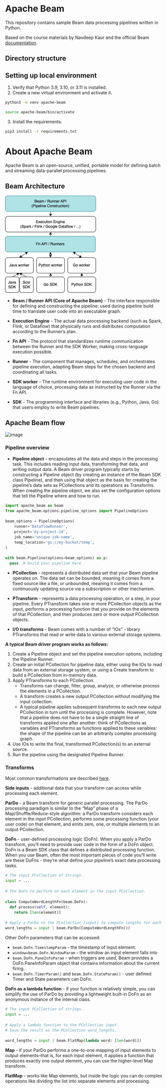 # Apache Beam

This repository contains sample Beam data processing pipelines written in Python.

Based on the course materials by Navdeep Kaur and the official Beam [documentation](https://tour.beam.apache.org/tour/python/). 

## Directory structure

## Setting up local environment

1. Verify that Python 3.9, 3.10, or 3.11 is installed.
2. Create a new virtual environment and activate it.

```bash
python3 -m venv apache-beam
```
```bash
source apache-beam/bin/activate
```
3. Install the requirements.
```bash
pip3 install -r requirements.txt
```

# About Apache Beam

Apache Beam is an open-source, unified, portable model for defining batch and streaming data-parallel processing pipelines.

## Beam Architecture

![beam.png](img%2Fbeam.png)

- **Beam / Runner API (Core of Apache Beam)** - The interface responsible for defining and constructing the pipeline; used during pipeline build time to translate user code into an executable graph.

- **Execution Engine** - The actual data processing backend (such as Spark, Flink, or Dataflow) that physically runs and distributes computation according to the Runner’s plan.

- **Fn API** - The protocol that standardizes runtime communication between the Runner and the SDK Worker, making cross-language execution possible.

- **Runner** - The component that manages, schedules, and orchestrates pipeline execution, adapting Beam steps for the chosen backend and coordinating all tasks.
 
- **SDK worker** - The runtime environment for executing user code in the language of choice, processing data as instructed by the Runner via the Fn API.

- **SDK** - The programming interface and libraries (e.g., Python, Java, Go) that users employ to write Beam pipelines.


## Apache Beam flow

<img width="1158" height="163" alt="image" src="https://github.com/user-attachments/assets/1a1a00b9-5e43-4ce1-8f9c-153d76230aa1" />

### Pipeline overview

- **Pipeline object** - encapsulates all the data and steps in the processing task. This includes reading input data, transforming that data, and writing output data. A Beam driver program typically starts by constructing a Pipeline object (by creating an instance of the Beam SDK class Pipeline), and then using that object as the basis for creating the pipeline’s data sets as PCollections and its operations as Transforms. When creating the pipeline object, we also set the configuration options that tell the Pipeline where and how to run.

```python
import apache_beam as beam
from apache_beam.options.pipeline_options import PipelineOptions

beam_options = PipelineOptions(
    runner='DataflowRunner',
    project='my-project-id',
    job_name='unique-job-name',
    temp_location='gs://my-bucket/temp',
)

with beam.Pipeline(options=beam_options) as p:
  pass  # build your pipeline here
```

- **PCollection** - represents a distributed data set that your Beam pipeline operates on. The data set can be bounded, meaning it comes from a fixed source like a file, or unbounded, meaning it comes from a continuously updating source via a subscription or other mechanism. 
  
- **PTransform** - represents a data processing operation, or a step, in your pipeline. Every PTransform takes one or more PCollection objects as the input, performs a processing function that you provide on the elements of that PCollection, and then produces zero or more output PCollection objects.
  
- **I/O transforms** - Beam comes with a number of “IOs” - library PTransforms that read or write data to various external storage systems.

**A typical Beam driver program works as follows:**

1. Create a Pipeline object and set the pipeline execution options, including the Pipeline Runner.
2. Create an initial PCollection for pipeline data, either using the IOs to read data from an external storage system, or using a Create transform to build a PCollection from in-memory data.
3. Apply PTransforms to each PCollection.
   - Transforms can change, filter, group, analyze, or otherwise process the elements in a PCollection.
   - A transform creates a new output PCollection without modifying the input collection.
   - A typical pipeline applies subsequent transforms to each new output PCollection in turn until the processing is complete. However, note that a pipeline does not have to be a single straight line of transforms applied one after another: think of PCollections as variables and PTransforms as functions applied to these variables: the shape of the pipeline can be an arbitrarily complex processing graph.
5. Use IOs to write the final, transformed PCollection(s) to an external source.
6. Run the pipeline using the designated Pipeline Runner.

### Transforms

Most common transformations are described [here](https://tour.beam.apache.org/tour/python/common-transforms/filter).

**Side inputs** - additional data that your transform can access while processing each element.

**ParDo** - a Beam transform for generic parallel processing. The ParDo processing paradigm is similar to the “Map” phase of a Map/Shuffle/Reduce-style algorithm: a ParDo transform considers each element in the input PCollection, performs some processing function (your user code) on that element, and emits zero, one, or multiple elements to an output PCollection.

**DoFn** - user-defined processing logic (DoFn). When you apply a ParDo transform, you’ll need to provide user code in the form of a DoFn object. DoFn is a Beam SDK class that defines a distributed processing function. When you use Beam, often the most important pieces of code you’ll write are these DoFns - they’re what define your pipeline’s exact data processing tasks.

```python
# The input PCollection of Strings.
input = ...

# The DoFn to perform on each element in the input PCollection.

class ComputeWordLengthFn(beam.DoFn):
  def process(self, element):
    return [len(element)]

# Apply a ParDo to the PCollection [input] to compute lengths for each word.
word_lengths = input | beam.ParDo(ComputeWordLengthFn())
```

Other DoFn parameters that can be accessed:
- ```beam.DoFn.TimestampParam``` - the timestamp of input element.
- ```window=beam.DoFn.WindowParam``` - the window an input element falls into
- ```beam.DoFn.PaneInfoParam``` - when triggers are used, Beam provides a DoFn.PaneInfoParam object that contains information about the current firing.
- ```beam.DoFn.TimerParam()``` and ```beam.DoFn.StateParam()``` - user defined Timer and State parameters can DoFn.

**DoFn as a lambda function** - if your function is relatively simple, you can simplify the use of ParDo by providing a lightweight built-in DoFn as an anonymous instance of the internal class.

```python
# The input PCollection of strings.
input = ...

# Apply a lambda function to the PCollection input.
# Save the result as the PCollection word_lengths.

word_lengths = input | beam.FlatMap(lambda word: [len(word)])
```

**Map** - if your ParDo performs a one-to-one mapping of input elements to output elements–that is, for each input element, it applies a function that produces exactly one output element, you can use the higher-level Map transform. 

**FlatMap** - works like Map elements, but inside the logic you can do complex operations like dividing the list into separate elements and processing.
